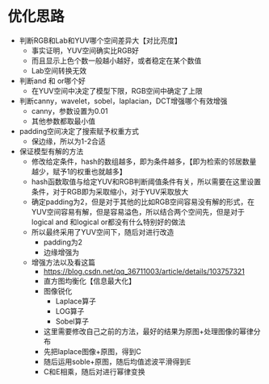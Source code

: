 # 优化思路

- 判断RGB和Lab和YUV哪个空间差异大【对比亮度】
  - 事实证明，YUV空间确实比RGB好
  - 而且显示上色个数一般越小越好，或者稳定在某个数值
  - Lab空间转换无效
- 判断and 和 or哪个好
  - 在YUV空间中决定了模型下限，RGB空间中确定了上限
- 判断canny，wavelet，sobel，laplacian，DCT增强哪个有效增强
  - canny，参数设置为0.01
  - 其他参数都取最小值
- padding空间决定了搜索赋予权重方式
  - 保边缘，所以为1-2合适
- 保证模型有解的方法
  - 修改给定条件，hash的数组越多，即为条件越多，【即为检索的邻居数量越少，赋予1的权重也就越多】
  - hash函数取值与给定YUV和RGB判断阈值条件有关，所以需要在这里设置条件，对于RGB即为采取缩小，对于YUV采取放大
  - 确定padding为2，但是对于其他的比如RGB空间容易没有解的形式，在YUV空间容易有解，但是容易溢色，所以结合两个空间先，但是对于logical and 和logical or都没有什么特别好的做法
  - 所以最终采用了YUV空间下，随后对进行改造
    - padding为2
    - 边缘增强为
  - 增强方法以及看这篇
    - https://blog.csdn.net/qq_36711003/article/details/103757321
    - 直方图均衡化【信息最大化】
    - 图像锐化
      - Laplace算子
      - LOG算子
      - Sobel算子
    - 这里需要修改自己之前的方法，最好的结果为原图+处理图像的幂律分布
    - 先把laplace图像+原图，得到C
    - 随后运用soble+原图，随后均值滤波平滑得到E
    - C和E相乘，随后对进行幂律变换
